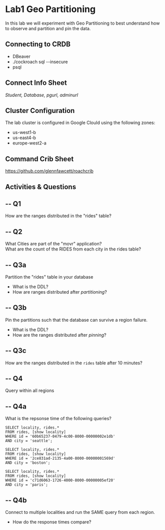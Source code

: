 # Lab1 Geo Partitioning

In this lab we will experiment with Geo Partitioning to best 
understand how to observe and partition and pin the data.


## Connecting to CRDB

* DBeaver
* ./cockroach sql --insecure
* psql 

## Connect Info Sheet

*Student, Database, pgurl, adminurl*


## Cluster Configuration
The lab cluster is configured in Google Clould using the following zones:

* us-west1-b
* us-east4-b
* europe-west2-a 


## Command Crib Sheet

https://github.com/glennfawcett/roachcrib



## Activities & Questions

--  Q1 
--
How are the ranges distributed in the "rides" table?

-- Q2
--
What Cities are part of the "movr" application?  
What are the count of the RIDES from each city in the rides table?

-- Q3a
--
Partition the "rides" table in your database

* What is the DDL? 
* How are ranges distributed after *partitioning*?

-- Q3b
--
Pin the partitions such that the database can survive a region failure.

* What is the DDL?
* How are the ranges distributed after *pinning*?

-- Q3c
-- 
How are the ranges distributed in the `rides` table after 10 minutes?

-- Q4
--
Query within all regions

-- Q4a
--
What is the repsonse time of the following queries?

```
SELECT locality, rides.* 
FROM rides, [show locality] 
WHERE id = '60b65237-0479-4c00-8000-00000002e1db' 
AND city = 'seattle';

SELECT locality, rides.* 
FROM rides, [show locality] 
WHERE id = '2ce831ad-2135-4a00-8000-00000001569d' 
AND city = 'boston';

SELECT locality, rides.* 
FROM rides, [show locality] 
WHERE id = 'c71d6063-1726-4000-8000-00000005ef20' 
AND city = 'paris';
```

-- Q4b
--
Connect to multiple localities and run the SAME query from each region.

* How do the response times compare?



